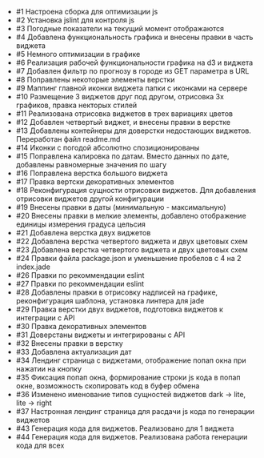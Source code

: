 <ul>
  <li> #1 Настроена сборка для оптимизации js </li>
  <li> #2 Установка jslint для контроля js </li>
  <li> #3 Погодные показатели на текущий момент отображаются </li>
  <li> #4 Добавлена функциональность графика и внесены правки в часть виджета </li>
  <li> #5 Немного оптимизации в графике </li>
  <li> #6 Реализация рабочей функциональности графика на d3 и виджета </li>
  <li> #7 Добавлен фильтр по прогнозу в городе из GET параметра в URL </li>
  <li> #8 Поправлены некоторые элементы верстки </li>
  <li> #9 Маппинг главной иконки виджета папки с иконками на сервере </li>
  <li> #10 Размещение 3 виджетов друг под другом, отрисовка 3х графиков, правка некторых стилей </li>
  <li> #11 Реализована отрисовка виджетов в трех вариациях цветов </li>
  <li> #12 Добавлен четвертый виджет, и внесены правки в верстке </li>
  <li> #13 Добавлены контейнеры для доверстки недостающих виджетов. Переработан файл readme.md </li>
  <li> #14 Иконки с погодой абсолютно спозиционированы </li>
  <li> #15 Поправлена калировка по датам. Вместо данных по дате, добавлены равномерные значения по шагу </li>
  <li> #16 Поправлена верстка большого виджета </li>
  <li> #17 Правка вертски декоративных элементов </li>
  <li> #18 Реконфигурация сущности отрисовки виджетов. Для добавления отрисовки виджетов другой конфигурации </li>
  <li> #19 Внесены правки в даты (минимальную - максимальную) </li>
  <li> #20 Внесены правки в мелкие элементы, добавлено отображение единицы измерения градуса цельсия </li>
  <li> #21 Добавлена верстка двух виджетов </li>
  <li> #22 Добавлена верстка четвертого виджета и двух цветовых схем </li>
  <li> #23 Добавлена верстка четвертого виджета и двух цветовых схем </li>
  <li> #24 Правки файла package.json и уменьшение пробелов с 4 на 2 index.jade </li>
  <li> #26 Правки по рекоммендации eslint </li>
  <li> #27 Правки по рекоммендации eslint </li>
  <li> #28 Добавлены правки в отрисовку надписей на графике, реконфигурация шаблона, установка линтера для jade </li>
  <li> #29 Правка верстки двух виджетов, подготовка виджетов к интеграции с API  </li>
  <li> #30 Правка декоративных элементов </li>
  <li> #31 Доверстаны виджеты и интегрированы с API </li>
  <li> #32 Внесены правки в верстку </li>   
  <li> #33 Добавлена актуализация дат </li>     
  <li> #34 Лендинг страница с виджетами, отображение попап окна при нажатии на кнопку</li>
  <li> #35 Фиксация попап окна, формирование строки js кода в попап окне, возможность скопировать код в буфер обмена</li> 
  <li> #36 Изменено именование типов сущностей виджетов dark -> lite, lite -> right </li>  
  <li> #37 Настронная лендинг страница для расдачи js кода по генерации виджетов </li>
  <li> #43 Генерация кода для виджетов. Реализовано для 1 виджета </li>
  <li> #44 Генерация кода для виджетов. Реализована работа генерации кода для всех </li>
</ul>
